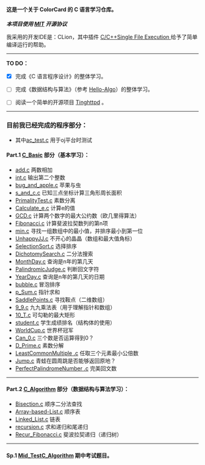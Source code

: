 
#### 这是一个关于 **ColorCard** 的 C 语言学习仓库。

**_本项目使用 [MIT](LICENSE) 开源协议_**

我采用的开发IDE是：CLion，其中插件 [C/C+​+​ Single File Execution
](https://plugins.jetbrains.com/plugin/8352-c-c--single-file-execution)给予了简单编译运行的帮助。

------
**TO DO：**
- [x] 完成《C 语言程序设计》的整体学习。
- [ ] 完成《数据结构与算法》（参考 [Hello-Algo](https://github.com/krahets/hello-algo)）的整体学习。

- [ ] 阅读一个简单的开源项目 [Tinghttpd](https://github.com/EZLippi/Tinyhttpd) 。

------

### 目前我已经完成的程序部分：

- 其中[ac_test.c](C_Basic/ac_test.c) 用于oj平台时测试

#### Part.1 [C_Basic](C_Basic) 部分（基本学习）：
- [add.c](C_Basic/add.c) 两数相加
- [int.c](C_Basic/int.c) 输出第二个整数
- [bug_and_apple.c](C_Basic/bug_and_apple.c) 苹果与虫
- [s_and_c.c](C_Basic/s_and_c.c) 已知三点坐标计算三角形周长面积
- [PrimalityTest.c](C_Basic/PrimalityTest.c) 素数分离
- [Calculate_e.c](C_Basic/Calculate_e.c) 计算e的值
- [GCD.c](C_Basic/GCD.c) 计算两个数字的最大公约数（欧几里得算法）
- [Fibonacci.c](C_Basic/Fibonacci.c) 计算斐波拉契数列的第n项
- [min.c](C_Basic/min.c) 寻找一组数组中的最小值，并排序最小到第一位
- [UnhappyJJ.c](C_Basic/UnhappyJJ.c) 不开心的晶晶（数组和最大值角标）
- [SelectionSort.c](C_Basic/SelectionSort.c) 选择排序
- [DichotomySearch.c](C_Basic/DichotomySearch.c) 二分法搜索
- [MonthDay.c](C_Basic/MonthDay.c) 查询是n年的第几天
- [PalindromicJudge.c](C_Basic/PalindromicJudge.c) 判断回文字符
- [YearDay.c](C_Basic/YearDay.c) 查询是n年的第几天的日期
- [bubble.c](C_Basic/bubble.c) 冒泡排序
- [p_Sum.c](C_Basic/p_Sum.c) 指针求和
- [SaddlePoints.c](C_Basic/SaddlePoints.c) 寻找鞍点（二维数组）
- [9_9.c](C_Basic/9_9.c) 九九乘法表（用于理解指针和数组）
- [10_T.c](C_Basic/10_T.c) 可勾勒的最大矩形
- [student.c](C_Basic/student.c) 学生成绩排名（结构体的使用）
- [WorldCup.c](C_Basic%2FWorldCup.c) 世界杯冠军
- [Can_0.c](C_Basic%2FCan_0.c) 三个数是否运算得到0？
- [D_Prime.c](C_Basic%2FD_Prime.c) 素数分解
- [LeastCommonMultiple .c](C_Basic%2FLeastCommonMultiple%20.c) 任取三个元素最小公倍数
- [Jump.c](C_Basic%2FJump.c) 青蛙在圆周跳是否能够返回原地？
- [PerfectPalindromeNumber .c](C_Basic%2FPerfectPalindromeNumber%20.c) 完美回文数

---

#### Part.2 [C_Algorithm](C_Algorithm) 部分（数据结构与算法学习）：
- [Bisection.c](C_Algorithm%2FBisection.c) 顺序二分法查找
- [Array-based-List.c](C_Algorithm%2FArray-based-List.c) 顺序表
- [Linked_List.c](C_Algorithm%2FLinked_List.c) 链表
- [recursion.c](C_Algorithm%2Frecursion.c) 求和递归和尾递归
- [Recur_Fibonacci.c](C_Algorithm%2FRecur_Fibonacci.c) 斐波拉契递归（递归树）

---

#### Sp.1 [Mid_Test](Mid_Test)[C_Algorithm](C_Algorithm) 期中考试题目。
